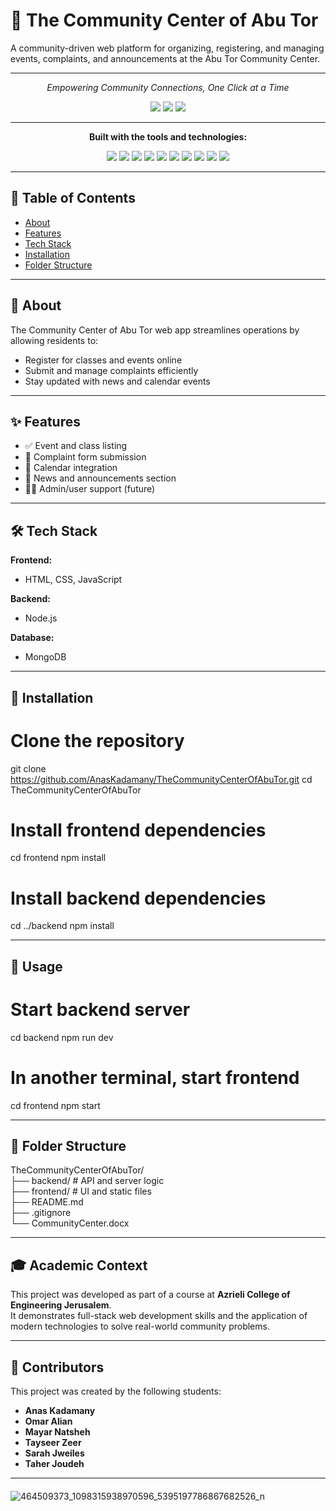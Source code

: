 # 📌 The Community Center of Abu Tor

A community-driven web platform for organizing, registering, and managing events, complaints, and announcements at the Abu Tor Community Center.

---



<p align="center"><i>Empowering Community Connections, One Click at a Time</i></p>

<p align="center">
  <img src="https://img.shields.io/badge/last%20commit-Jul%2004-blue" />
  <img src="https://img.shields.io/badge/javascript-48.8%25-blue" />
  <img src="https://img.shields.io/badge/languages-3-blue" />
</p>

---

<p align="center"><strong>Built with the tools and technologies:</strong></p>

<p align="center">
  <img src="https://img.shields.io/badge/Express-black?logo=express" />
  <img src="https://img.shields.io/badge/JSON-black?logo=json" />
  <img src="https://img.shields.io/badge/Markdown-black?logo=markdown" />
  <img src="https://img.shields.io/badge/npm-red?logo=npm" />
  <img src="https://img.shields.io/badge/Mongoose-red?logo=mongoose" />
  <img src="https://img.shields.io/badge/.ENV-yellow" />
  <img src="https://img.shields.io/badge/JavaScript-yellow?logo=javascript" />
  <img src="https://img.shields.io/badge/Nodemon-green?logo=nodemon" />
  <img src="https://img.shields.io/badge/Prisma-darkblue?logo=prisma" />
  <img src="https://img.shields.io/badge/Cloudinary-blue?logo=cloudinary" />
</p>

---


## 🧭 Table of Contents

- [About](#about)
- [Features](#features)
- [Tech Stack](#tech-stack)
- [Installation](#installation)
- [Folder Structure](#folder-structure)
---

## 📖 About

The Community Center of Abu Tor web app streamlines operations by allowing residents to:

- Register for classes and events online
- Submit and manage complaints efficiently
- Stay updated with news and calendar events

---

## ✨ Features

- ✅ Event and class listing
- 📝 Complaint form submission
- 📅 Calendar integration
- 📢 News and announcements section
- 🧑‍💻 Admin/user support (future)

---

## 🛠️ Tech Stack

**Frontend:**
- HTML, CSS, JavaScript

**Backend:**
- Node.js 

**Database:**
- MongoDB 

---

## 🚀 Installation

# Clone the repository
git clone https://github.com/AnasKadamany/TheCommunityCenterOfAbuTor.git
cd TheCommunityCenterOfAbuTor

# Install frontend dependencies
cd frontend
npm install

# Install backend dependencies
cd ../backend
npm install

---

## 🧪 Usage

# Start backend server
cd backend
npm run dev

# In another terminal, start frontend
cd frontend
npm start

---

## 📂 Folder Structure

TheCommunityCenterOfAbuTor/ <br>
├── backend/         # API and server logic <br>
├── frontend/        # UI and static files <br>
├── README.md <br>
├── .gitignore <br>
└── CommunityCenter.docx <br>

---

## 🎓 Academic Context

This project was developed as part of a course at **Azrieli College of Engineering Jerusalem**.  
It demonstrates full-stack web development skills and the application of modern technologies to solve real-world community problems.

---

## 👥 Contributors

This project was created by the following students:

- **Anas Kadamany**
- **Omar Alian**
- **Mayar Natsheh**
- **Tayseer Zeer**
- **Sarah Jweiles**
- **Taher Joudeh**

---
####
![464509373_1098315938970596_5395197786867682526_n](https://github.com/user-attachments/assets/7e0c9dd4-1984-4d2a-9e0f-b318612e9893)

